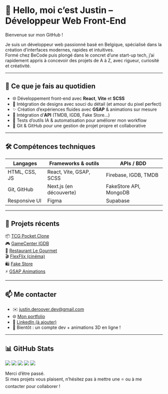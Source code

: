 # 👋 Hello, moi c’est Justin – Développeur Web Front-End

Bienvenue sur mon GitHub !

Je suis un développeur web passionné basé en Belgique, spécialisé dans la création d’interfaces modernes, rapides et intuitives.  
Formé chez BeCode puis plongé dans le concret d’une start-up tech, j’ai rapidement appris à concevoir des projets de A à Z, avec rigueur, curiosité et créativité.

---

## 🚀 Ce que je fais au quotidien

- 🌐 Développement front-end avec **React**, **Vite** et **SCSS**
- 🎨 Intégration de designs avec souci du détail (et amour du pixel perfect)
- ✨ Création d’expériences fluides avec **GSAP** & animations sur mesure
- 🔌 Intégration d’**API** (TMDB, IGDB, Fake Store...)
- 🧠 Tests d’outils IA & automatisation pour améliorer mon workflow
- 🔄 Git & GitHub pour une gestion de projet propre et collaborative

---

## 🛠️ Compétences techniques

| Langages        | Frameworks & outils      | APIs / BDD             |
|-----------------|--------------------------|------------------------|
| HTML, CSS, JS   | React, Vite, GSAP, SCSS  | Firebase, IGDB, TMDB   |
| Git, GitHub     | Next.js (en découverte)  | FakeStore API, MongoDB |
| Responsive UI   | Figma                    | Supabase               |

---

## 🧰 Projets récents

📦 [TCG Pocket Clone](https://tcg-clone.vercel.app/)  
🎮 [GameCenter IGDB](https://gamecenter96.vercel.app/)  
🍣 [Restaurant Le Gourmet](https://le-gourmet.vercel.app/)  
🎬 [FlexFlix (cinéma)](https://plex-clone-iota.vercel.app/)  
🛍️ [Fake Store](https://e-shop-one-kappa.vercel.app/)  
⚡ [GSAP Animations](https://gsap-react-eta.vercel.app/)

---

## 📫 Me contacter

- ✉️ justin.deroover.dev@gmail.com  
- 🌐 [Mon portfolio](https://justinderoover.com)  
- 💼 [LinkedIn (à ajouter)](https://linkedin.com/in/...)  
- 🎨 Bientôt : un compte dev + animations 3D en ligne !

---

## 📊 GitHub Stats

![](https://github-profile-summary-cards.vercel.app/api/cards/profile-details?username=JustinDR96&theme=tokyonight)
![](https://github-profile-summary-cards.vercel.app/api/cards/repos-per-language?username=JustinDR96&theme=tokyonight)
![](https://github-profile-summary-cards.vercel.app/api/cards/most-commit-language?username=JustinDR96&theme=tokyonight)
![](https://github-profile-summary-cards.vercel.app/api/cards/stats?username=JustinDR96&theme=tokyonight)
![](https://github-profile-summary-cards.vercel.app/api/cards/productive-time?username=JustinDR96&theme=tokyonight&utcOffset=1)


Merci d’être passé.  
Si mes projets vous plaisent, n’hésitez pas à mettre une ⭐ ou à me contacter pour collaborer !

